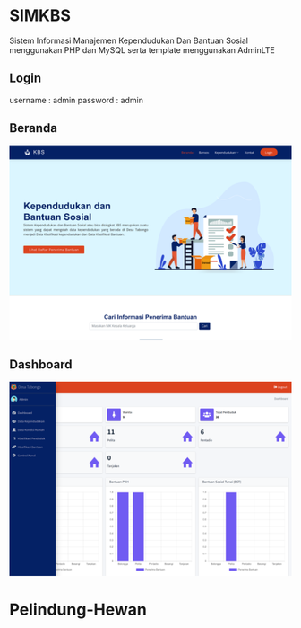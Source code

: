 # SIMKBS
Sistem Informasi Manajemen Kependudukan Dan Bantuan Sosial menggunakan PHP dan MySQL serta template menggunakan AdminLTE

## Login
username : admin
password : admin

## Beranda
![](preview1.png)

## Dashboard
![](preview2.png)
# Pelindung-Hewan

